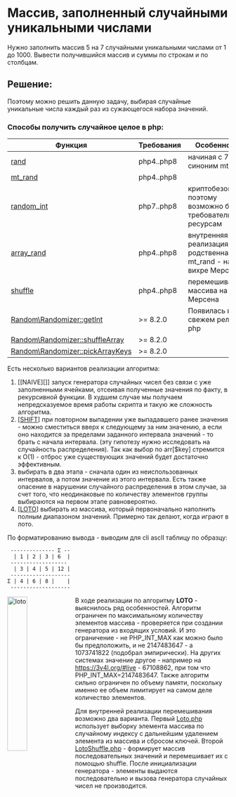 # Массив, заполненный случайными уникальными числами

Нужно заполнить массив 5 на 7 случайными уникальными числами от 1 до 1000.
Вывести получившийся массив и суммы по строкам и по столбцам.

## Решение:



Поэтому можно решить данную задачу, выбирая случайные уникальные числа каждый раз из сужающегося набора значений.

### Способы получить случайное целое в php:

| Функция                                                                                               | Требования | Особенности                                                      |
|-------------------------------------------------------------------------------------------------------|------------|------------------------------------------------------------------|
| [rand](https://www.php.net/manual/ru/function.rand)                                                   | php4..php8 | начиная с 7.1.0 - синоним mt_rand                                |
| [mt_rand](https://www.php.net/manual/ru/function.mt-rand)                                             | php4..php8 |                                                                  |
| [random_int](https://www.php.net/manual/ru/function.random-int)                                       | php7..php8 | криптобезопасна, поэтому возможно более требовательна к ресурсам |
| [array_rand](https://www.php.net/manual/ru/function.array-rand)                                       | php4..php8 | внутренняя реализация родственна mt_rand -  на вихре Мерсена     |
| [shuffle](https://www.php.net/manual/ru/function.shuffle.php)                                         | php4..php8 | перемешивание массива на вихре Мерсена                           |
| [Random\Randomizer::getInt](https://www.php.net/manual/ru/random-randomizer.getint.php)               | >= 8.2.0   | Появилась в свежем релизе php                                    |
| [Random\Randomizer::shuffleArray](https://www.php.net/manual/ru/random-randomizer.shufflearray.php)   | >=  8.2.0  |                                                                  |
| [Random\Randomizer::pickArrayKeys](https://www.php.net/manual/ru/random-randomizer.pickarraykeys.php) | >=  8.2.0  |                                                                  |

Есть несколько вариантов реализации алгоритма:
1. [[NAIVE][]] запуск генератора случайных чисел без связи с уже заполненными ячейками, отсеивая полученные значения по факту, в рекурсивной функции.
   В худшем случае мы получаем непредсказуемое время работы скрипта и такую же сложность алгоритма.
2. [[SHIFT](src/RandomUniqueIntGenerator/Shift.php)] при повторном выпадении уже выпадавшего ранее значения - можно сместиться вверх к следующему за ним значению, а если 
оно находится за пределами заданного интервала значений - то брать с начала интервала. (эту гипотезу нужно исследовать на 
случайность распределения). Так как выбор по arr[$key] стремится к O(1) - отброс уже существующих значений будет достаточно эффективным.
3. выбирать в два этапа - сначала один из неиспользованных интервалов, а потом значение из этого интервала. Есть также опасение
в нарушении случайного распределения в этом случае, за счет того, что неодинаковые по количеству элементов группы выбираются
на первом этапе равновероятно.
4. [[LOTO](src/RandomUniqueIntGenerator/Loto.php)] выбирать из массива, который первоначально 
наполнить полным диапазоном значений. Примерно так делают, когда играют в лото.

По форматированию вывода - выводим для cli ascII таблицу по образцу:
```text
 -------------- Σ --
  | 1 | 2 | 3 | 6  |
 ------------------
  | 3 | 4 | 5 | 12 |
 -------------------
Σ | 4 | 6 | 8 |    |
 -------------------
```

<img align="left" height="30%" src="/home/lezhnev/code/easy-tasks/assets/loto.jpg" title="loto" width="30%"/>В ходе 
реализации по алгоритму **LOTO** - выяснилось ряд особенностей. Алгоритм ограничен по максимальному количеству 
элементов массива - проверяется при создании генератора из входящих условий. И это ограничение - не PHP_INT_MAX как можно
было бы предположить, и не 2147483647 - а 1073741822 (подобрал эмпирически). На других системах значение другое - например 
на https://3v4l.org/#live - 67108862, при том что PHP_INT_MAX=2147483647. Также алгоритм сильно ограничен по объему памяти,
поскольку именно ее объем лимитирует на самом деле количество элементов.

Для внутренней реализации перемешивания возможно два варианта.
Первый [Loto.php](./src/RandomUniqueIntGenerator/Loto.php) использует выборку элемента массива по случайному индексу с дальнейшим удалением элемента из массива и сбросом ключей.
Второй [LotoShuffle.php](./src/RandomUniqueIntGenerator/LotoShuffle.php) - формирует массив последовательных значений и перемешивает их с помощью shuffle. После инициализации генератора - 
элементы выдаются последовательно и вызова генератора случайных чисел не производится.